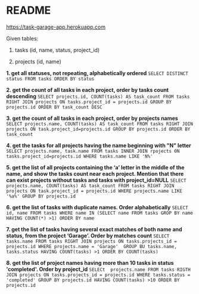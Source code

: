 # README

https://task-garage-app.herokuapp.com

Given tables: 

01. tasks (id, name, status, project_id)

02. projects (id, name)

**1. get all statuses, not repeating, alphabetically ordered**
`SELECT DISTINCT status
FROM tasks
ORDER BY status`

**2. get the count of all tasks in each project, order by tasks count descending**
`SELECT projects.id, COUNT(tasks) AS task_count
FROM tasks RIGHT JOIN projects
ON tasks.project_id = projects.id
GROUP BY projects.id
ORDER BY task_count DESC`

**3. get the count of all tasks in each project, order by projects names**
`SELECT projects.name, COUNT(tasks) AS task_count
FROM tasks RIGHT JOIN projects
ON task.project_id=projects.id
GROUP BY projects.id
ORDER BY task_count`

**4. get the tasks for all projects having the name beginning with "N" letter**
`SELECT projects.name, task.name
FROM tasks INNER JOIN rpojects
ON tasks.project_id=projects.id
WHERE tasks.name LIKE 'N%'`

**5. get the list of all projects containing the ‘a’ letter in the middle of the name, and show the 
tasks count near each project. Mention that there can exist projects without tasks and 
tasks with project_id=NULL**
`SELECT projects.name, COUNT(tasks) AS task_count
FROM tasks RIGHT JOIN projects
ON task.project_id = projects.id
WHERE projects.name LIKE '%a%'
GROUP BY projects.id`

**6. get the list of tasks with duplicate names. Order alphabetically**
`SELECT id, name
FROM tasks
WHERE name IN
(SELECT name FROM tasks GROP BY name HAVING COUNT(*) >1)
ORDER BY name`

**7. get the list of tasks having several exact matches of both name and status, from the 
project ‘Garage’. Order by matches count**
`SELECT tasks.name
FROM tasks RIGHT JOIN projects
ON tasks.projects_id = projects.id
WHERE projects.name = 'Garage' 
GROUP BU tasks.name, tasks.status
HAVING COUNT(tasks) >1
ORDER BY COUNT(tasks)`

**8. get the list of project names having more than 10 tasks in status 'completed'. Order by 
project_id**
`SELECt  projects.name
FROM tasks RIGTH JOIN projects
ON tasks.projects_id = projects.id
WHERE tasks.status = 'completed'
GROUP BY projects.id HAVING COUNT(tasks) >10
ORDER BY projects.id`